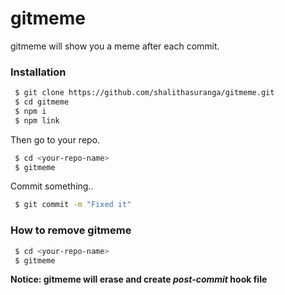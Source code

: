# gitmeme

gitmeme will show you a meme after each commit.

### Installation

```bash
 $ git clone https://github.com/shalithasuranga/gitmeme.git
 $ cd gitmeme
 $ npm i
 $ npm link
```
Then go to your repo.

```bash
 $ cd <your-repo-name>
 $ gitmeme
```

Commit something..

```bash
 $ git commit -m "Fixed it"
```


### How to remove gitmeme

```bash
 $ cd <your-repo-name>
 $ gitmeme
```

**Notice: gitmeme will erase and create ___post-commit___ hook file**
